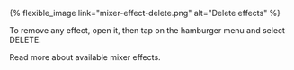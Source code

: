 ---
---

{% flexible_image link="mixer-effect-delete.png" alt="Delete effects" %}

To remove any effect, open it, then tap on the hamburger menu and select DELETE.

Read more about available mixer effects.
